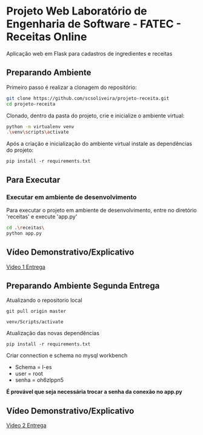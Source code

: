 # Projeto Web Laboratório de Engenharia de Software - FATEC - Receitas Online

Aplicação web em Flask para cadastros de ingredientes e receitas

## Preparando Ambiente

Primeiro passo é realizar a clonagem do repositório:

```bash
git clone https://github.com/scsoliveira/projeto-receita.git
cd projeto-receita
```

Clonado, dentro da pasta do projeto, crie e inicialize o ambiente virtual:

```bash
python -m virtualenv venv
.\venv\scripts\activate  
```

Após a criação e inicialização do ambiente virtual instale as dependências do projeto:

```
pip install -r requirements.txt 
```

## Para Executar

### Executar em ambiente de desenvolvimento

Para executar o projeto em ambiente de desenvolvimento, entre no diretório 'receitas' e execute 'app.py'

```bash
cd .\receitas\    
python app.py
```
## Vídeo Demonstrativo/Explicativo
[Video 1 Entrega](https://youtu.be/U-BSwrBbVGg)

## Preparando Ambiente Segunda Entrega

Atualizando o repositorio local
```
git pull origin master
```
```
venv/Scripts/activate
```
Atualização das novas dependências

```
pip install -r requirements.txt
```

Criar connection e schema no mysql workbench 
- Schema = l-es
- user = root
- senha = oh6zlppn5

**É provável que seja necessária trocar a senha da conexão no app.py**

## Vídeo Demonstrativo/Explicativo
[Video 2 Entrega](https://youtu.be/P93GW4lyVAw)
